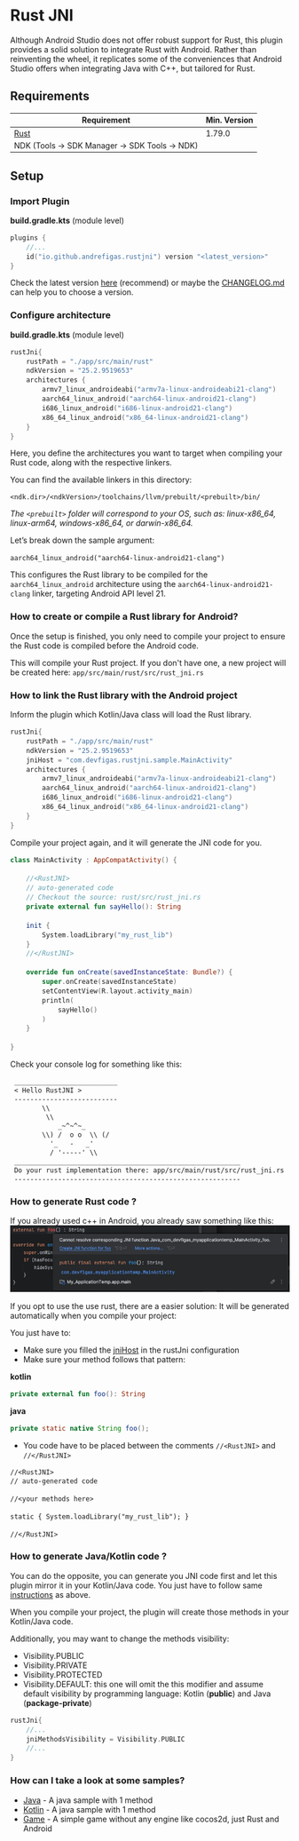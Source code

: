 # Rust JNI

Although Android Studio does not offer robust support for Rust, this plugin provides a solid solution to integrate Rust with Android. Rather than reinventing the wheel, it replicates some of the conveniences that Android Studio offers when integrating Java with C++, but tailored for Rust.

## Requirements

| Requirement                                         | Min. Version |
|-----------------------------------------------------|--------------|
| [Rust](https://www.rust-lang.org/learn/get-started) | 1.79.0       |
| NDK (Tools -> SDK Manager -> SDK Tools -> NDK)      |              |

## Setup

### Import Plugin

**build.gradle.kts** (module level)
```kotlin
plugins {
    //...
    id("io.github.andrefigas.rustjni") version "<latest_version>"
}
```
Check the latest version [here](https://plugins.gradle.org/plugin/io.github.andrefigas.rustjni) (recommend) or maybe the [CHANGELOG.md](./doc/CHANGELOG.md) can help you to choose a version. 

### Configure architecture

**build.gradle.kts** (module level)
```kotlin
rustJni{
    rustPath = "./app/src/main/rust"
    ndkVersion = "25.2.9519653"
    architectures {
        armv7_linux_androideabi("armv7a-linux-androideabi21-clang")
        aarch64_linux_android("aarch64-linux-android21-clang")
        i686_linux_android("i686-linux-android21-clang")
        x86_64_linux_android("x86_64-linux-android21-clang")
    }
}
```
Here, you define the architectures you want to target when compiling your Rust code, along with the respective linkers.

You can find the available linkers in this directory:
```
<ndk.dir>/<ndkVersion>/toolchains/llvm/prebuilt/<prebuilt>/bin/
```
*The `<prebuilt>` folder will correspond to your OS, such as: linux-x86_64, linux-arm64, windows-x86_64, or darwin-x86_64.*

Let’s break down the sample argument:

```aarch64_linux_android("aarch64-linux-android21-clang")```

This configures the Rust library to be compiled for the `aarch64_linux_android` architecture using the `aarch64-linux-android21-clang` linker, targeting Android API level 21.

### How to create or compile a Rust library for Android?

Once the setup is finished, you only need to compile your project to ensure the Rust code is compiled before the Android code.


This will compile your Rust project. If you don't have one, a new project will be created here:
`app/src/main/rust/src/rust_jni.rs`

### How to link the Rust library with the Android project

Inform the plugin which Kotlin/Java class will load the Rust library.

```kotlin
rustJni{
    rustPath = "./app/src/main/rust"
    ndkVersion = "25.2.9519653"
    jniHost = "com.devfigas.rustjni.sample.MainActivity"
    architectures {
        armv7_linux_androideabi("armv7a-linux-androideabi21-clang")
        aarch64_linux_android("aarch64-linux-android21-clang")
        i686_linux_android("i686-linux-android21-clang")
        x86_64_linux_android("x86_64-linux-android21-clang")
    }
}
```

Compile your project again, and it will generate the JNI code for you.

```kotlin
class MainActivity : AppCompatActivity() {

    //<RustJNI>
    // auto-generated code
    // Checkout the source: rust/src/rust_jni.rs
    private external fun sayHello(): String

    init {
        System.loadLibrary("my_rust_lib")
    }
    //</RustJNI>

    override fun onCreate(savedInstanceState: Bundle?) {
        super.onCreate(savedInstanceState)
        setContentView(R.layout.activity_main)
        println(
            sayHello()
        )
    }

}
```
Check your console log for something like this:
```
 __________________________
 < Hello RustJNI >
 --------------------------
        \\
         \\
            _~^~^~_
        \\) /  o o  \\ (/
          '_   -   _'
          / '-----' \\
 _________________________________________________________
 Do your rust implementation there: app/src/main/rust/src/rust_jni.rs
 ---------------------------------------------------------
```

### How to generate Rust code ?

If you already used c++ in Android, you already saw something like this:
![Kt to JNI](./doc/images/kt_to_cpp.png)

If you opt to use the use rust, there are a easier solution: It will be generated automatically when you compile your project:

You just have to:
- Make sure you filled the [jniHost](#how-to-link-the-rust-library-with-the-android-project) in the rustJni configuration
- Make sure your method follows that pattern:

**kotlin**
```kotlin
private external fun foo(): String
```

**java**
```java
private static native String foo();
```

- You code have to be placed between the comments `//<RustJNI>` and `//</RustJNI>`

```
//<RustJNI>
// auto-generated code

//<your methods here>

static { System.loadLibrary("my_rust_lib"); }

//</RustJNI>
```

### How to generate Java/Kotlin code ?

You can do the opposite, you can generate you JNI code first and let this plugin mirror it in your Kotlin/Java code.
You just have to follow same [instructions](#how-to-generate-rust-code) as above.

When you compile your project, the plugin will create those methods in your Kotlin/Java code.

Additionally, you may want to change the methods visibility:

- Visibility.PUBLIC
- Visibility.PRIVATE
- Visibility.PROTECTED
- Visibility.DEFAULT: this one will omit the this modifier and assume default visibility by programming language: Kotlin (**public**) and Java (**package-private**)

```kotlin
rustJni{
    //...
    jniMethodsVisibility = Visibility.PUBLIC
    //...
}
```

### How can I take a look at some samples?

- [Java](./sample/java) - A java sample with 1 method
- [Kotlin](./sample/java) - A java sample with 1 method
- [Game](./sample/game) - A simple game without any engine like cocos2d, just Rust and Android
